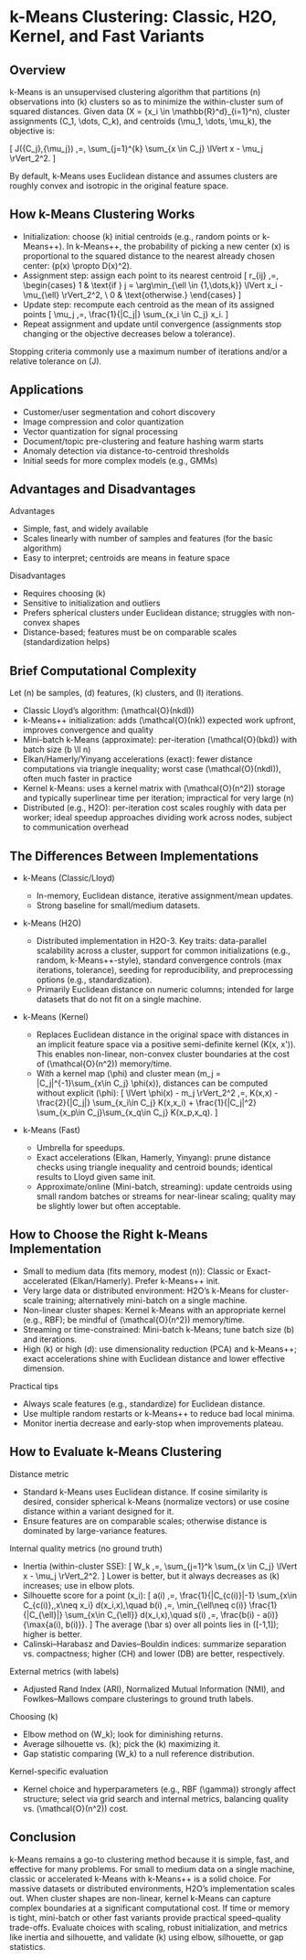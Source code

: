 # k-Means Clustering: Classic, H2O, Kernel, and Fast Variants

## Overview

k-Means is an unsupervised clustering algorithm that partitions \(n\) observations into \(k\) clusters so as to minimize the within-cluster sum of squared distances. Given data \(X = \{x_i \in \mathbb{R}^d\}_{i=1}^n\), cluster assignments \(C_1, \dots, C_k\), and centroids \(\mu_1, \dots, \mu_k\), the objective is:

\[
J(\{C_j\},\{\mu_j\}) \,=\, \sum_{j=1}^{k} \sum_{x \in C_j} \lVert x - \mu_j \rVert_2^2.
\]

By default, k-Means uses Euclidean distance and assumes clusters are roughly convex and isotropic in the original feature space.

## How k-Means Clustering Works

- Initialization: choose \(k\) initial centroids (e.g., random points or k-Means++). In k-Means++, the probability of picking a new center \(x\) is proportional to the squared distance to the nearest already chosen center: \(p(x) \propto D(x)^2\).
- Assignment step: assign each point to its nearest centroid
  \[
  r_{ij} \,=\, \begin{cases}
  1 & \text{if } j = \arg\min_{\ell \in \{1,\dots,k\}} \lVert x_i - \mu_{\ell} \rVert_2^2, \\
  0 & \text{otherwise.}
  \end{cases}
  \]
- Update step: recompute each centroid as the mean of its assigned points
  \[
  \mu_j \,=\, \frac{1}{|C_j|} \sum_{x_i \in C_j} x_i.
  \]
- Repeat assignment and update until convergence (assignments stop changing or the objective decreases below a tolerance).

Stopping criteria commonly use a maximum number of iterations and/or a relative tolerance on \(J\).

## Applications

- Customer/user segmentation and cohort discovery
- Image compression and color quantization
- Vector quantization for signal processing
- Document/topic pre-clustering and feature hashing warm starts
- Anomaly detection via distance-to-centroid thresholds
- Initial seeds for more complex models (e.g., GMMs)

## Advantages and Disadvantages

Advantages

- Simple, fast, and widely available
- Scales linearly with number of samples and features (for the basic algorithm)
- Easy to interpret; centroids are means in feature space

Disadvantages

- Requires choosing \(k\)
- Sensitive to initialization and outliers
- Prefers spherical clusters under Euclidean distance; struggles with non-convex shapes
- Distance-based; features must be on comparable scales (standardization helps)

## Brief Computational Complexity

Let \(n\) be samples, \(d\) features, \(k\) clusters, and \(I\) iterations.

- Classic Lloyd’s algorithm: \(\mathcal{O}(nkdI)\)
- k-Means++ initialization: adds \(\mathcal{O}(nk)\) expected work upfront, improves convergence and quality
- Mini-batch k-Means (approximate): per-iteration \(\mathcal{O}(bkd)\) with batch size \(b \ll n\)
- Elkan/Hamerly/Yinyang accelerations (exact): fewer distance computations via triangle inequality; worst case \(\mathcal{O}(nkdI)\), often much faster in practice
- Kernel k-Means: uses a kernel matrix with \(\mathcal{O}(n^2)\) storage and typically superlinear time per iteration; impractical for very large \(n\)
- Distributed (e.g., H2O): per-iteration cost scales roughly with data per worker; ideal speedup approaches dividing work across nodes, subject to communication overhead

## The Differences Between Implementations

- k-Means (Classic/Lloyd)
  - In-memory, Euclidean distance, iterative assignment/mean updates.
  - Strong baseline for small/medium datasets.

- k-Means (H2O)
  - Distributed implementation in H2O-3. Key traits: data-parallel scalability across a cluster, support for common initializations (e.g., random, k-Means++-style), standard convergence controls (max iterations, tolerance), seeding for reproducibility, and preprocessing options (e.g., standardization).
  - Primarily Euclidean distance on numeric columns; intended for large datasets that do not fit on a single machine.

- k-Means (Kernel)
  - Replaces Euclidean distance in the original space with distances in an implicit feature space via a positive semi-definite kernel \(K(x, x')\). This enables non-linear, non-convex cluster boundaries at the cost of \(\mathcal{O}(n^2)\) memory/time.
  - With a kernel map \(\phi\) and cluster mean \(m_j = |C_j|^{-1}\sum_{x\in C_j} \phi(x)\), distances can be computed without explicit \(\phi\):
    \[
    \lVert \phi(x) - m_j \rVert_2^2 \,=\, K(x,x) - \frac{2}{|C_j|} \sum_{x_i\in C_j} K(x,x_i) + \frac{1}{|C_j|^2} \sum_{x_p\in C_j}\sum_{x_q\in C_j} K(x_p,x_q).
    \]

- k-Means (Fast)
  - Umbrella for speedups.
  - Exact accelerations (Elkan, Hamerly, Yinyang): prune distance checks using triangle inequality and centroid bounds; identical results to Lloyd given same init.
  - Approximate/online (Mini-batch, streaming): update centroids using small random batches or streams for near-linear scaling; quality may be slightly lower but often acceptable.

## How to Choose the Right k-Means Implementation

- Small to medium data (fits memory, modest \(n\)): Classic or Exact-accelerated (Elkan/Hamerly). Prefer k-Means++ init.
- Very large data or distributed environment: H2O’s k-Means for cluster-scale training; alternatively mini-batch on a single machine.
- Non-linear cluster shapes: Kernel k-Means with an appropriate kernel (e.g., RBF); be mindful of \(\mathcal{O}(n^2)\) memory/time.
- Streaming or time-constrained: Mini-batch k-Means; tune batch size \(b\) and iterations.
- High \(k\) or high \(d\): use dimensionality reduction (PCA) and k-Means++; exact accelerations shine with Euclidean distance and lower effective dimension.

Practical tips

- Always scale features (e.g., standardize) for Euclidean distance.
- Use multiple random restarts or k-Means++ to reduce bad local minima.
- Monitor inertia decrease and early-stop when improvements plateau.

## How to Evaluate k-Means Clustering

Distance metric

- Standard k-Means uses Euclidean distance. If cosine similarity is desired, consider spherical k-Means (normalize vectors) or use cosine distance within a variant designed for it.
- Ensure features are on comparable scales; otherwise distance is dominated by large-variance features.

Internal quality metrics (no ground truth)

- Inertia (within-cluster SSE):
  \[
  W_k \,=\, \sum_{j=1}^k \sum_{x \in C_j} \lVert x - \mu_j \rVert_2^2.
  \]
  Lower is better, but it always decreases as \(k\) increases; use in elbow plots.
- Silhouette score for a point \(x_i\):
  \[
  a(i) \,=\, \frac{1}{|C_{c(i)}|-1} \sum_{x\in C_{c(i)},\,x\neq x_i} d(x_i,x),\quad
  b(i) \,=\, \min_{\ell\neq c(i)} \frac{1}{|C_{\ell}|} \sum_{x\in C_{\ell}} d(x_i,x),\quad
  s(i) \,=\, \frac{b(i) - a(i)}{\max\{a(i), b(i)\}}.
  \]
  The average \(\bar s\) over all points lies in \([-1,1]\); higher is better.
- Calinski–Harabasz and Davies–Bouldin indices: summarize separation vs. compactness; higher (CH) and lower (DB) are better, respectively.

External metrics (with labels)

- Adjusted Rand Index (ARI), Normalized Mutual Information (NMI), and Fowlkes–Mallows compare clusterings to ground truth labels.

Choosing \(k\)

- Elbow method on \(W_k\); look for diminishing returns.
- Average silhouette vs. \(k\); pick the \(k\) maximizing it.
- Gap statistic comparing \(W_k\) to a null reference distribution.

Kernel-specific evaluation

- Kernel choice and hyperparameters (e.g., RBF \(\gamma\)) strongly affect structure; select via grid search and internal metrics, balancing quality vs. \(\mathcal{O}(n^2)\) cost.

## Conclusion

k-Means remains a go-to clustering method because it is simple, fast, and effective for many problems. For small to medium data on a single machine, classic or accelerated k-Means with k-Means++ is a solid choice. For massive datasets or distributed environments, H2O’s implementation scales out. When cluster shapes are non-linear, kernel k-Means can capture complex boundaries at a significant computational cost. If time or memory is tight, mini-batch or other fast variants provide practical speed–quality trade-offs. Evaluate choices with scaling, robust initialization, and metrics like inertia and silhouette, and validate \(k\) using elbow, silhouette, or gap statistics.
